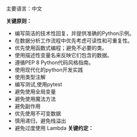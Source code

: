主要语言：中文

**关键原则：**

-   编写简洁的技术性回复，并提供准确的Python示例。
-   在数据分析工作流程中优先考虑可读性和可重复性。
-   优先使用函数式编程；避免不必要的类。
-   使用描述性变量名来反映它们包含的数据。
-   遵循PEP 8 Python代码风格指南。
-   使用现代化的python开发实践
-   使用类型注解
-   编写测试,使用pytest
-   避免使用全局变量
-   避免使用魔法方法
-   避免副作用
-   优先使用不可变数据
-   慎用递归，避免栈溢出
-   避免过度使用 Lambda
**关键约定：**

